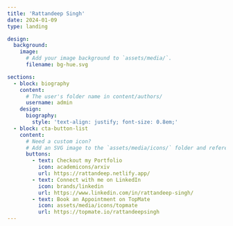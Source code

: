 ```yaml
---
title: 'Rattandeep Singh'
date: 2024-01-09
type: landing

design:
  background:
    image:
      # Add your image background to `assets/media/`.
      filename: bg-hue.svg

sections:
  - block: biography
    content:
      # The user's folder name in content/authors/
      username: admin
    design:
      biography:
        style: 'text-align: justify; font-size: 0.8em;'
  - block: cta-button-list
    content:
      # Need a custom icon?
      # Add an SVG image to the `assets/media/icons/` folder and reference it in the `icon` field below
      buttons:
        - text: Checkout my Portfolio
          icon: academicons/arxiv
          url: https://rattandeep.netlify.app/
        - text: Connect with me on LinkedIn
          icon: brands/linkedin
          url: https://www.linkedin.com/in/rattandeep-singh/
        - text: Book an Appointment on TopMate
          icon: assets/media/icons/topmate
          url: https://topmate.io/rattandeepsingh
---
```

